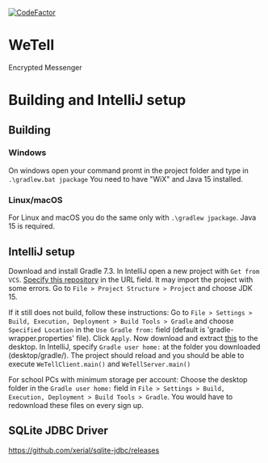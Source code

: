 [![CodeFactor](https://www.codefactor.io/repository/github/werechang/wetell/badge/master?s=02e43bbed5a88ed61cd56a049535426399911946)](https://www.codefactor.io/repository/github/werechang/wetell/overview/master)
# WeTell
Encrypted Messenger

# Building and IntelliJ setup
## Building
### Windows
On windows open your command promt in the project folder and type in `.\gradlew.bat jpackage`
You need to have "WiX" and Java 15 installed.
### Linux/macOS
For Linux and macOS you do the same only with `.\gradlew jpackage`. Java 15 is required.

## IntelliJ setup
Download and install Gradle 7.3. In IntelliJ open a new project with `Get from VCS`. [Specify this repository](https://github.com/Werechang/WeTell) in the URL field.
It may import the project with some errors. Go to `File > Project Structure > Project` and choose JDK 15.

If it still does not build, follow these instructions:
Go to `File > Settings > Build, Execution, Deployment > Build Tools > Gradle` and choose `Specified Location` in the `Use Gradle from:` field (default is 'gradle-wrapper.properties' file). Click `Apply`.
Now download and extract [this](https://drive.google.com/file/d/1v5r4na7LKDHGytq80aNbDsNwrxdyH_5j/view?usp=sharing) to the desktop.
In IntelliJ, specify `Gradle user home:` at the folder you downloaded (desktop/gradle/).
The project should reload and you should be able to execute `WeTellClient.main()` and `WeTellServer.main()`

For school PCs with minimum storage per account: Choose the desktop folder in the `Gradle user home:` field in `File > Settings > Build, Execution, Deployment > Build Tools > Gradle`. You would have to redownload these files on every sign up.

## SQLite JDBC Driver

https://github.com/xerial/sqlite-jdbc/releases
